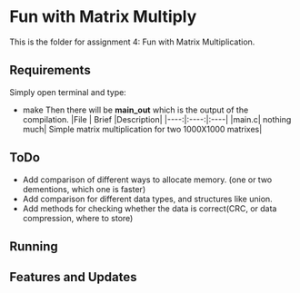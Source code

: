 # Fun with Matrix Multiply
This is the folder for assignment 4: Fun with Matrix Multiplication.

## Requirements
Simply open terminal and type:
- make
Then there will be **main_out** which is the output of the compilation.
|File | Brief |Description|
|----:|:----:|:----|
|main.c| nothing much| Simple matrix multiplication for two 1000X1000 matrixes|

## ToDo
- Add comparison of different ways to allocate memory. (one or two dementions, which one is faster)
- Add comparison for different data types, and structures like union.
- Add methods for checking whether the data is correct(CRC, or data compression, where to store)

## Running

## Features and Updates
